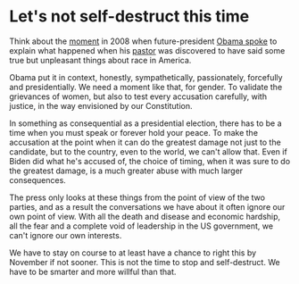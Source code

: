 # Let's not self-destruct this time
Think about the <a href="https://www.youtube.com/watch?v=pWe7wTVbLUU">moment</a> in 2008 when future-president <a href="https://en.wikipedia.org/wiki/A_More_Perfect_Union_(speech)">Obama spoke</a> to explain what happened when his <a href="https://en.wikipedia.org/wiki/Jeremiah_Wright_controversy">pastor</a> was discovered to have said some true but unpleasant things about race in America.

Obama put it in context, honestly, sympathetically, passionately, forcefully and presidentially. We need a moment like that, for gender. To validate the grievances of women, but also to test every accusation carefully, with justice, in the way envisioned by our Constitution.

In something as consequential as a presidential election, there has to be a time when you must speak or forever hold your peace. To make the accusation at the point when it can do the greatest damage not just to the candidate, but to the country, even to the world, we can't allow that. Even if Biden did what he's accused of, the choice of timing, when it was sure to do the greatest damage, is a much greater abuse with much larger consequences. 

The press only looks at these things from the point of view of the two parties, and as a result the conversations we have about it often ignore our own point of view. With all the death and disease and economic hardship, all the fear and a complete void of leadership in the US government, we can't ignore our own interests. 

We have to stay on course to at least have a chance to right this by November if not sooner. This is not the time to stop and self-destruct. We have to be smarter and more willful than that. 

